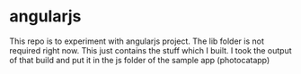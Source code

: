angularjs
=========

This repo is to experiment with angularjs project. The lib folder is not required right now. This just contains the stuff which I built. I took the output of that build and put it in the js folder of the sample app (photocatapp)

